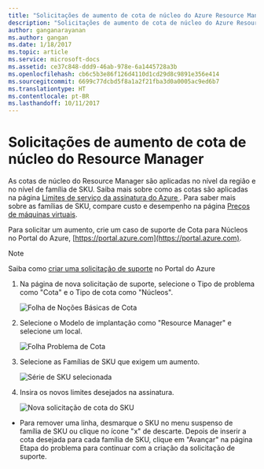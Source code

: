 ```yaml
---
title: "Solicitações de aumento de cota de núcleo do Azure Resource Manager | Microsoft Docs"
description: "Solicitações de aumento de cota de núcleo do Azure Resource Manager"
author: ganganarayanan
ms.author: gangan
ms.date: 1/18/2017
ms.topic: article
ms.service: microsoft-docs
ms.assetid: ce37c848-ddd9-46ab-978e-6a1445728a3b
ms.openlocfilehash: cb6c5b3e86f126d4110d1cd29d8c9891e356e414
ms.sourcegitcommit: 6699c77dcbd5f8a1a2f21fba3d0a0005ac9ed6b7
ms.translationtype: HT
ms.contentlocale: pt-BR
ms.lasthandoff: 10/11/2017
---
```

# <a name="resource-manager-core-quota-increase-requests"></a>Solicitações de aumento de cota de núcleo do Resource Manager

As cotas de núcleo do Resource Manager são aplicadas no nível da região e no nível de família de SKU.
Saiba mais sobre como as cotas são aplicadas na página [Limites de serviço da assinatura do Azure ](http://aka.ms/quotalimits).
Para saber mais sobre as famílias de SKU, compare custo e desempenho na página [Preços de máquinas virtuais](http://aka.ms/pricingcompute).

Para solicitar um aumento, crie um caso de suporte de Cota para Núcleos no Portal do Azure, [https://portal.azure.com](https://portal.azure.com).

> [!NOTE]
> Saiba como [criar uma solicitação de suporte](https://docs.microsoft.com/azure/azure-supportability/how-to-create-azure-support-request) no Portal do Azure

1. Na página de nova solicitação de suporte, selecione o Tipo de problema como "Cota" e o Tipo de cota como "Núcleos".

    ![Folha de Noções Básicas de Cota](./media/resource-manager-core-quotas-request/Basics-blade.png)

2. Selecione o Modelo de implantação como "Resource Manager" e selecione um local.

    ![Folha Problema de Cota](./media/resource-manager-core-quotas-request/Problem-step.png)

3. Selecione as Famílias de SKU que exigem um aumento.

    ![Série de SKU selecionada](./media/resource-manager-core-quotas-request/SKU-selected.png)

4. Insira os novos limites desejados na assinatura.

    ![Nova solicitação de cota do SKU](./media/resource-manager-core-quotas-request/SKU-new-quota.png)

- Para remover uma linha, desmarque o SKU no menu suspenso de família de SKU ou clique no ícone "x" de descarte.
Depois de inserir a cota desejada para cada família de SKU, clique em "Avançar" na página Etapa do problema para continuar com a criação da solicitação de suporte.
